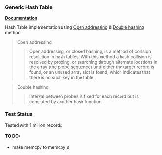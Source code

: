 ### Generic Hash Table

[**Documentation**](https://tonyjosi97.github.io/generic_hash_table/ght__core_8c.html)

Hash Table implementation using [Open addressing](https://en.wikipedia.org/wiki/Open_addressing) & [Double hashing](https://en.wikipedia.org/wiki/Double_hashing) method.

> Open addressing
> > Open addressing, or closed hashing, is a method of collision resolution in hash tables. With this method a hash collision is resolved by probing, or searching through alternate locations in the array (the probe sequence) until either the target record is found, or an unused array slot is found, which indicates that there is no such key in the table.

> Double hashing
> > Interval between probes is fixed for each record but is computed by another hash function.

### Test Status

Tested with 1 million records

#### TO DO:
* make memcpy to memcpy_s
